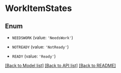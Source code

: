 # WorkItemStates


## Enum

* `NEEDSWORK` (value: `'NeedsWork'`)

* `NOTREADY` (value: `'NotReady'`)

* `READY` (value: `'Ready'`)

[[Back to Model list]](../README.md#documentation-for-models) [[Back to API list]](../README.md#documentation-for-api-endpoints) [[Back to README]](../README.md)


